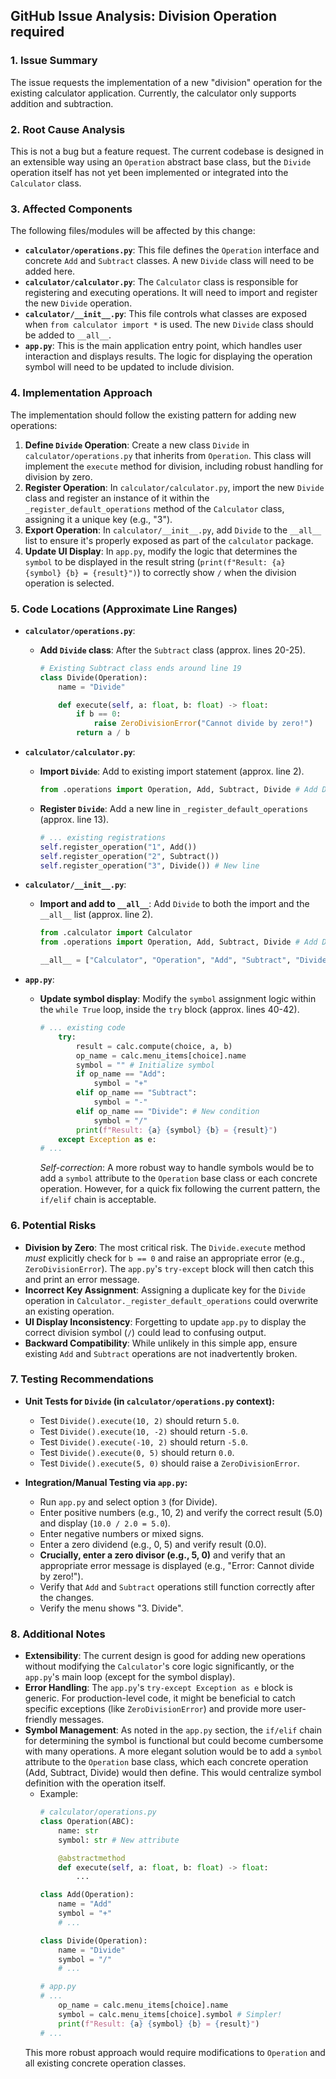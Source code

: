 ## GitHub Issue Analysis: Division Operation required

### 1. Issue Summary

The issue requests the implementation of a new "division" operation for the existing calculator application. Currently, the calculator only supports addition and subtraction.

### 2. Root Cause Analysis

This is not a bug but a feature request. The current codebase is designed in an extensible way using an `Operation` abstract base class, but the `Divide` operation itself has not yet been implemented or integrated into the `Calculator` class.

### 3. Affected Components

The following files/modules will be affected by this change:

*   **`calculator/operations.py`**: This file defines the `Operation` interface and concrete `Add` and `Subtract` classes. A new `Divide` class will need to be added here.
*   **`calculator/calculator.py`**: The `Calculator` class is responsible for registering and executing operations. It will need to import and register the new `Divide` operation.
*   **`calculator/__init__.py`**: This file controls what classes are exposed when `from calculator import *` is used. The new `Divide` class should be added to `__all__`.
*   **`app.py`**: This is the main application entry point, which handles user interaction and displays results. The logic for displaying the operation symbol will need to be updated to include division.

### 4. Implementation Approach

The implementation should follow the existing pattern for adding new operations:

1.  **Define `Divide` Operation**: Create a new class `Divide` in `calculator/operations.py` that inherits from `Operation`. This class will implement the `execute` method for division, including robust handling for division by zero.
2.  **Register Operation**: In `calculator/calculator.py`, import the new `Divide` class and register an instance of it within the `_register_default_operations` method of the `Calculator` class, assigning it a unique key (e.g., "3").
3.  **Export Operation**: In `calculator/__init__.py`, add `Divide` to the `__all__` list to ensure it's properly exposed as part of the `calculator` package.
4.  **Update UI Display**: In `app.py`, modify the logic that determines the `symbol` to be displayed in the result string (`print(f"Result: {a} {symbol} {b} = {result}")`) to correctly show `/` when the division operation is selected.

### 5. Code Locations (Approximate Line Ranges)

*   **`calculator/operations.py`**:
    *   **Add `Divide` class**: After the `Subtract` class (approx. lines 20-25).
        ```python
        # Existing Subtract class ends around line 19
        class Divide(Operation):
            name = "Divide"

            def execute(self, a: float, b: float) -> float:
                if b == 0:
                    raise ZeroDivisionError("Cannot divide by zero!")
                return a / b
        ```

*   **`calculator/calculator.py`**:
    *   **Import `Divide`**: Add to existing import statement (approx. line 2).
        ```python
        from .operations import Operation, Add, Subtract, Divide # Add Divide
        ```
    *   **Register `Divide`**: Add a new line in `_register_default_operations` (approx. line 13).
        ```python
        # ... existing registrations
        self.register_operation("1", Add())
        self.register_operation("2", Subtract())
        self.register_operation("3", Divide()) # New line
        ```

*   **`calculator/__init__.py`**:
    *   **Import and add to `__all__`**: Add `Divide` to both the import and the `__all__` list (approx. line 2).
        ```python
        from .calculator import Calculator
        from .operations import Operation, Add, Subtract, Divide # Add Divide

        __all__ = ["Calculator", "Operation", "Add", "Subtract", "Divide"] # Add Divide
        ```

*   **`app.py`**:
    *   **Update symbol display**: Modify the `symbol` assignment logic within the `while True` loop, inside the `try` block (approx. lines 40-42).
        ```python
        # ... existing code
            try:
                result = calc.compute(choice, a, b)
                op_name = calc.menu_items[choice].name
                symbol = "" # Initialize symbol
                if op_name == "Add":
                    symbol = "+"
                elif op_name == "Subtract":
                    symbol = "-"
                elif op_name == "Divide": # New condition
                    symbol = "/"
                print(f"Result: {a} {symbol} {b} = {result}")
            except Exception as e:
        # ...
        ```
        *Self-correction*: A more robust way to handle symbols would be to add a `symbol` attribute to the `Operation` base class or each concrete operation. However, for a quick fix following the current pattern, the `if/elif` chain is acceptable.

### 6. Potential Risks

*   **Division by Zero**: The most critical risk. The `Divide.execute` method *must* explicitly check for `b == 0` and raise an appropriate error (e.g., `ZeroDivisionError`). The `app.py`'s `try-except` block will then catch this and print an error message.
*   **Incorrect Key Assignment**: Assigning a duplicate key for the `Divide` operation in `Calculator._register_default_operations` could overwrite an existing operation.
*   **UI Display Inconsistency**: Forgetting to update `app.py` to display the correct division symbol (`/`) could lead to confusing output.
*   **Backward Compatibility**: While unlikely in this simple app, ensure existing `Add` and `Subtract` operations are not inadvertently broken.

### 7. Testing Recommendations

*   **Unit Tests for `Divide` (in `calculator/operations.py` context):**
    *   Test `Divide().execute(10, 2)` should return `5.0`.
    *   Test `Divide().execute(10, -2)` should return `-5.0`.
    *   Test `Divide().execute(-10, 2)` should return `-5.0`.
    *   Test `Divide().execute(0, 5)` should return `0.0`.
    *   Test `Divide().execute(5, 0)` should raise a `ZeroDivisionError`.

*   **Integration/Manual Testing via `app.py`:**
    *   Run `app.py` and select option `3` (for Divide).
    *   Enter positive numbers (e.g., 10, 2) and verify the correct result (5.0) and display (`10.0 / 2.0 = 5.0`).
    *   Enter negative numbers or mixed signs.
    *   Enter a zero dividend (e.g., 0, 5) and verify result (0.0).
    *   **Crucially, enter a zero divisor (e.g., 5, 0)** and verify that an appropriate error message is displayed (e.g., "Error: Cannot divide by zero!").
    *   Verify that `Add` and `Subtract` operations still function correctly after the changes.
    *   Verify the menu shows "3. Divide".

### 8. Additional Notes

*   **Extensibility**: The current design is good for adding new operations without modifying the `Calculator`'s core logic significantly, or the `app.py`'s main loop (except for the symbol display).
*   **Error Handling**: The `app.py`'s `try-except Exception as e` block is generic. For production-level code, it might be beneficial to catch specific exceptions (like `ZeroDivisionError`) and provide more user-friendly messages.
*   **Symbol Management**: As noted in the `app.py` section, the `if/elif` chain for determining the symbol is functional but could become cumbersome with many operations. A more elegant solution would be to add a `symbol` attribute to the `Operation` base class, which each concrete operation (Add, Subtract, Divide) would then define. This would centralize symbol definition with the operation itself.
    *   Example:
        ```python
        # calculator/operations.py
        class Operation(ABC):
            name: str
            symbol: str # New attribute

            @abstractmethod
            def execute(self, a: float, b: float) -> float:
                ...

        class Add(Operation):
            name = "Add"
            symbol = "+"
            # ...

        class Divide(Operation):
            name = "Divide"
            symbol = "/"
            # ...

        # app.py
        # ...
            op_name = calc.menu_items[choice].name
            symbol = calc.menu_items[choice].symbol # Simpler!
            print(f"Result: {a} {symbol} {b} = {result}")
        # ...
        ```
    This more robust approach would require modifications to `Operation` and all existing concrete operation classes.